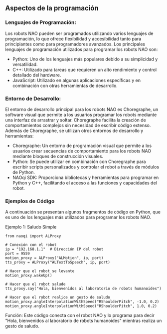 ## Aspectos de la programación
### Lenguajes de Programación:
Los robots NAO pueden ser programados utilizando varios lenguajes de programación, lo que ofrece flexibilidad y accesibilidad tanto para principiantes como para programadores avanzados. Los principales lenguajes de programación utilizados para programar los robots NAO son:

- Python: Uno de los lenguajes más populares debido a su simplicidad y versatilidad.
- C++: Utilizado para tareas que requieren un alto rendimiento y control detallado del hardware.
- JavaScript: Utilizado en algunas aplicaciones específicas y en combinación con otras herramientas de desarrollo.

### Entorno de Desarrollo:
El entorno de desarrollo principal para los robots NAO es Choregraphe, un software visual que permite a los usuarios programar los robots mediante una interfaz de arrastrar y soltar. Choregraphe facilita la creación de comportamientos complejos sin necesidad de escribir código extenso. Además de Choregraphe, se utilizan otros entornos de desarrollo y herramientas:

- Choregraphe: Un entorno de programación visual que permite a los usuarios crear secuencias de comportamiento para los robots NAO mediante bloques de construcción visuales.
- Python: Se puede utilizar en combinación con Choregraphe para escribir scripts personalizados y controlar el robot a través de módulos de Python.
- NAOqi SDK: Proporciona bibliotecas y herramientas para programar en Python y C++, facilitando el acceso a las funciones y capacidades del robot.

### Ejemplos de Código
A continuación se presentan algunos fragmentos de código en Python, que es uno de los lenguajes más utilizados para programar los robots NAO.

Ejemplo 1: Saludo Simple

````
from naoqi import ALProxy

# Conexión con el robot
ip = "192.168.1.1"  # Dirección IP del robot
port = 9559
motion_proxy = ALProxy("ALMotion", ip, port)
tts_proxy = ALProxy("ALTextToSpeech", ip, port)

# Hacer que el robot se levante
motion_proxy.wakeUp()

# Hacer que el robot salude
tts_proxy.say("Hola, bienvenidos al laboratorio de robots humanoides")

# Hacer que el robot realice un gesto de saludo
motion_proxy.angleInterpolationWithSpeed("RShoulderPitch", -1.0, 0.2)
motion_proxy.angleInterpolationWithSpeed("RShoulderPitch", 1.0, 0.2)
````

Función: Este código conecta con el robot NAO y lo programa para decir "Hola, bienvenidos al laboratorio de robots humanoides" mientras realiza un gesto de saludo.
